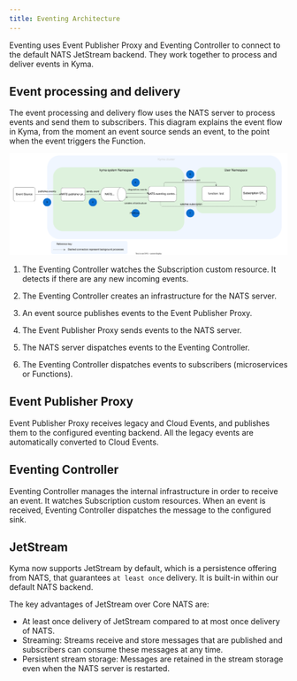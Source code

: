 ```yaml
---
title: Eventing Architecture
---
```


Eventing uses Event Publisher Proxy and Eventing Controller to connect to the default NATS JetStream backend. They work together to process and deliver events in Kyma.

## Event processing and delivery

The event processing and delivery flow uses the NATS server to process events and send them to subscribers.
This diagram explains the event flow in Kyma, from the moment an event source sends an event, to the point when the event triggers the Function.

![Eventing flow](./assets/evnt-architecture.svg)

1. The Eventing Controller watches the Subscription custom resource. It detects if there are any new incoming events.

2. The Eventing Controller creates an infrastructure for the NATS server.

3. An event source publishes events to the Event Publisher Proxy.

4. The Event Publisher Proxy sends events to the NATS server.

5. The NATS server dispatches events to the Eventing Controller.

6. The Eventing Controller dispatches events to subscribers (microservices or Functions).


## Event Publisher Proxy

Event Publisher Proxy receives legacy and Cloud Events, and publishes them to the configured eventing backend. All the legacy events are automatically converted to Cloud Events.

## Eventing Controller

Eventing Controller manages the internal infrastructure in order to receive an event. It watches Subscription custom resources. When an event is received, Eventing Controller dispatches the message to the configured sink.

## JetStream

Kyma now supports JetStream by default, which is a persistence offering from NATS, that guarantees `at least once` delivery. It is built-in within our default NATS backend.

The key advantages of JetStream over Core NATS are:

- At least once delivery of JetStream compared to at most once delivery of NATS.
- Streaming: Streams receive and store messages that are published and subscribers can consume these messages at any time.
- Persistent stream storage: Messages are retained in the stream storage even when the NATS server is restarted.
